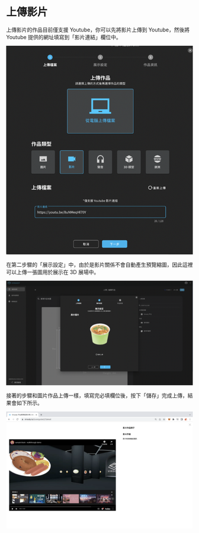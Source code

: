 # 上傳影片

上傳影片的作品目前僅支援 Youtube，你可以先將影片上傳到 Youtube，然後將 Youtube 提供的網址填寫到「影片連結」欄位中。

![](<../../.gitbook/assets/截圖 2022-04-07 下午9.20.02.png>)

在第二步驟的「展示設定」中，由於是影片關係不會自動產生預覽縮圖，因此這裡可以上傳一張圖用於展示在 3D 展場中。

![](<../../.gitbook/assets/截圖 2022-04-07 下午8.56.16 (1).png>)

接著的步驟和圖片作品上傳一樣，填寫完必填欄位後，按下「儲存」完成上傳，結果會如下所示。

![](<../../.gitbook/assets/截圖 2022-04-08 下午2.48.35.png>)


